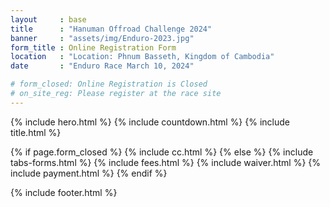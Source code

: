 ```yaml
---
layout     : base
title      : "Hanuman Offroad Challenge 2024"
banner     : "assets/img/Enduro-2023.jpg"
form_title : Online Registration Form
location   : "Location: Phnum Basseth, Kingdom of Cambodia"
date       : "Enduro Race March 10, 2024"

# form_closed: Online Registration is Closed
# on_site_reg: Please register at the race site
---
```


{% include hero.html %}
{% include countdown.html %}
{% include title.html %}

{% if page.form_closed %}
  {% include cc.html %}
{% else %}
  {% include tabs-forms.html %}
  {% include fees.html %}
  {% include waiver.html %}
  {% include payment.html %}
{% endif %}


{% include footer.html %}
